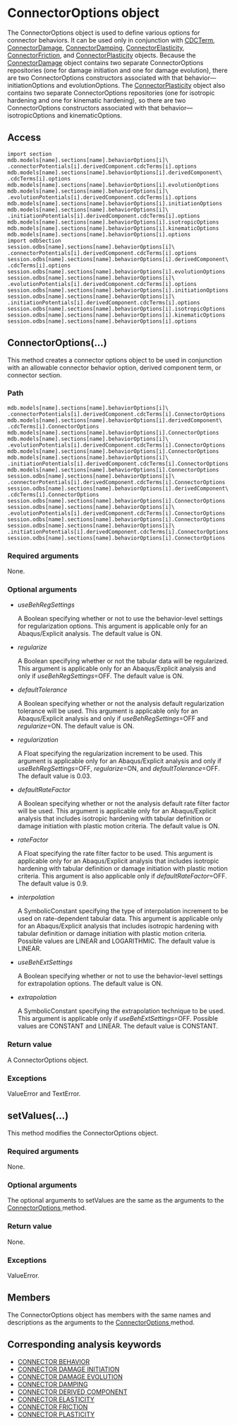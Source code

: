 # ConnectorOptions object

The ConnectorOptions object is used to define various options for connector behaviors. It can be used only in conjunction with [CDCTerm](https://help.3ds.com/2022/english/DSSIMULIA_Established/SIMACAEKERRefMap/simaker-c-cdctermpyc.htm?ContextScope=all), [ConnectorDamage](https://help.3ds.com/2022/english/DSSIMULIA_Established/SIMACAEKERRefMap/simaker-c-connectordamagepyc.htm?ContextScope=all), [ConnectorDamping](https://help.3ds.com/2022/english/DSSIMULIA_Established/SIMACAEKERRefMap/simaker-c-connectordampingpyc.htm?ContextScope=all), [ConnectorElasticity](https://help.3ds.com/2022/english/DSSIMULIA_Established/SIMACAEKERRefMap/simaker-c-connectorelasticitypyc.htm?ContextScope=all), [ConnectorFriction](https://help.3ds.com/2022/english/DSSIMULIA_Established/SIMACAEKERRefMap/simaker-c-connectorfrictionpyc.htm?ContextScope=all), and [ConnectorPlasticity](https://help.3ds.com/2022/english/DSSIMULIA_Established/SIMACAEKERRefMap/simaker-c-connectorplasticitypyc.htm?ContextScope=all) objects. Because the [ConnectorDamage](https://help.3ds.com/2022/english/DSSIMULIA_Established/SIMACAEKERRefMap/simaker-c-connectordamagepyc.htm?ContextScope=all) object contains two separate ConnectorOptions repositories (one for damage initiation and one for damage evolution), there are two ConnectorOptions constructors associated with that behavior—initiationOptions and evolutionOptions. The [ConnectorPlasticity](https://help.3ds.com/2022/english/DSSIMULIA_Established/SIMACAEKERRefMap/simaker-c-connectorplasticitypyc.htm?ContextScope=all) object also contains two separate ConnectorOptions repositories (one for isotropic hardening and one for kinematic hardening), so there are two ConnectorOptions constructors associated with that behavior—isotropicOptions and kinematicOptions.

## Access

```
import section
mdb.models[name].sections[name].behaviorOptions[i]\
.connectorPotentials[i].derivedComponent.cdcTerms[i].options
mdb.models[name].sections[name].behaviorOptions[i].derivedComponent\
.cdcTerms[i].options
mdb.models[name].sections[name].behaviorOptions[i].evolutionOptions
mdb.models[name].sections[name].behaviorOptions[i]\
.evolutionPotentials[i].derivedComponent.cdcTerms[i].options
mdb.models[name].sections[name].behaviorOptions[i].initiationOptions
mdb.models[name].sections[name].behaviorOptions[i]\
.initiationPotentials[i].derivedComponent.cdcTerms[i].options
mdb.models[name].sections[name].behaviorOptions[i].isotropicOptions
mdb.models[name].sections[name].behaviorOptions[i].kinematicOptions
mdb.models[name].sections[name].behaviorOptions[i].options
import odbSection
session.odbs[name].sections[name].behaviorOptions[i]\
.connectorPotentials[i].derivedComponent.cdcTerms[i].options
session.odbs[name].sections[name].behaviorOptions[i].derivedComponent\
.cdcTerms[i].options
session.odbs[name].sections[name].behaviorOptions[i].evolutionOptions
session.odbs[name].sections[name].behaviorOptions[i]\
.evolutionPotentials[i].derivedComponent.cdcTerms[i].options
session.odbs[name].sections[name].behaviorOptions[i].initiationOptions
session.odbs[name].sections[name].behaviorOptions[i]\
.initiationPotentials[i].derivedComponent.cdcTerms[i].options
session.odbs[name].sections[name].behaviorOptions[i].isotropicOptions
session.odbs[name].sections[name].behaviorOptions[i].kinematicOptions
session.odbs[name].sections[name].behaviorOptions[i].options
```

## ConnectorOptions(...)



This method creates a connector options object to be used in conjunction with an allowable connector behavior option, derived component term, or connector section.



### Path

```
mdb.models[name].sections[name].behaviorOptions[i]\
.connectorPotentials[i].derivedComponent.cdcTerms[i].ConnectorOptions
mdb.models[name].sections[name].behaviorOptions[i].derivedComponent\
.cdcTerms[i].ConnectorOptions
mdb.models[name].sections[name].behaviorOptions[i].ConnectorOptions
mdb.models[name].sections[name].behaviorOptions[i]\
.evolutionPotentials[i].derivedComponent.cdcTerms[i].ConnectorOptions
mdb.models[name].sections[name].behaviorOptions[i].ConnectorOptions
mdb.models[name].sections[name].behaviorOptions[i]\
.initiationPotentials[i].derivedComponent.cdcTerms[i].ConnectorOptions
mdb.models[name].sections[name].behaviorOptions[i].ConnectorOptions
session.odbs[name].sections[name].behaviorOptions[i]\
.connectorPotentials[i].derivedComponent.cdcTerms[i].ConnectorOptions
session.odbs[name].sections[name].behaviorOptions[i].derivedComponent\
.cdcTerms[i].ConnectorOptions
session.odbs[name].sections[name].behaviorOptions[i].ConnectorOptions
session.odbs[name].sections[name].behaviorOptions[i]\
.evolutionPotentials[i].derivedComponent.cdcTerms[i].ConnectorOptions
session.odbs[name].sections[name].behaviorOptions[i].ConnectorOptions
session.odbs[name].sections[name].behaviorOptions[i]\
.initiationPotentials[i].derivedComponent.cdcTerms[i].ConnectorOptions
session.odbs[name].sections[name].behaviorOptions[i].ConnectorOptions
```

### Required arguments

None.

### Optional arguments

- *useBehRegSettings*

  A Boolean specifying whether or not to use the behavior-level settings for regularization options. This argument is applicable only for an Abaqus/Explicit analysis. The default value is ON.

- *regularize*

  A Boolean specifying whether or not the tabular data will be regularized. This argument is applicable only for an Abaqus/Explicit analysis and only if *useBehRegSettings*=OFF. The default value is ON.

- *defaultTolerance*

  A Boolean specifying whether or not the analysis default regularization tolerance will be used. This argument is applicable only for an Abaqus/Explicit analysis and only if *useBehRegSettings*=OFF and *regularize*=ON. The default value is ON.

- *regularization*

  A Float specifying the regularization increment to be used. This argument is applicable only for an Abaqus/Explicit analysis and only if *useBehRegSettings*=OFF, *regularize*=ON, and *defaultTolerance*=OFF. The default value is 0.03.

- *defaultRateFactor*

  A Boolean specifying whether or not the analysis default rate filter factor will be used. This argument is applicable only for an Abaqus/Explicit analysis that includes isotropic hardening with tabular definition or damage initiation with plastic motion criteria. The default value is ON.

- *rateFactor*

  A Float specifying the rate filter factor to be used. This argument is applicable only for an Abaqus/Explicit analysis that includes isotropic hardening with tabular definition or damage initiation with plastic motion criteria. This argument is also applicable only if *defaultRateFactor*=OFF. The default value is 0.9.

- *interpolation*

  A SymbolicConstant specifying the type of interpolation increment to be used on rate-dependent tabular data. This argument is applicable only for an Abaqus/Explicit analysis that includes isotropic hardening with tabular definition or damage initiation with plastic motion criteria. Possible values are LINEAR and LOGARITHMIC. The default value is LINEAR.

- *useBehExtSettings*

  A Boolean specifying whether or not to use the behavior-level settings for extrapolation options. The default value is ON.

- *extrapolation*

  A SymbolicConstant specifying the extrapolation technique to be used. This argument is applicable only if *useBehExtSettings*=OFF. Possible values are CONSTANT and LINEAR. The default value is CONSTANT.

### Return value

A ConnectorOptions object.

### Exceptions

ValueError and TextError.



## setValues(...)



This method modifies the ConnectorOptions object.



### Required arguments

None.

### Optional arguments

The optional arguments to setValues are the same as the arguments to the [ConnectorOptions ](https://help.3ds.com/2022/english/DSSIMULIA_Established/SIMACAEKERRefMap/simaker-c-connectoroptionspyc.htm?ContextScope=all#simaker-connectoroptionsconnectoroptionspyc)method.

### Return value

None.

### Exceptions

ValueError.



## Members

The ConnectorOptions object has members with the same names and descriptions as the arguments to the [ConnectorOptions ](https://help.3ds.com/2022/english/DSSIMULIA_Established/SIMACAEKERRefMap/simaker-c-connectoroptionspyc.htm?ContextScope=all#simaker-connectoroptionsconnectoroptionspyc)method.



## Corresponding analysis keywords

- [CONNECTOR BEHAVIOR](https://help.3ds.com/2022/english/DSSIMULIA_Established/SIMACAEKEYRefMap/simakey-r-connectorbehavior.htm?ContextScope=all#simakey-r-connectorbehavior)
- [CONNECTOR DAMAGE INITIATION](https://help.3ds.com/2022/english/DSSIMULIA_Established/SIMACAEKEYRefMap/simakey-r-connectordamageinitiation.htm?ContextScope=all#simakey-r-connectordamageinitiation)
- [CONNECTOR DAMAGE EVOLUTION](https://help.3ds.com/2022/english/DSSIMULIA_Established/SIMACAEKEYRefMap/simakey-r-connectordamageevolution.htm?ContextScope=all#simakey-r-connectordamageevolution)
- [CONNECTOR DAMPING](https://help.3ds.com/2022/english/DSSIMULIA_Established/SIMACAEKEYRefMap/simakey-r-connectordamping.htm?ContextScope=all#simakey-r-connectordamping)
- [CONNECTOR DERIVED COMPONENT](https://help.3ds.com/2022/english/DSSIMULIA_Established/SIMACAEKEYRefMap/simakey-r-connectorderivedcomponent.htm?ContextScope=all#simakey-r-connectorderivedcomponent)
- [CONNECTOR ELASTICITY](https://help.3ds.com/2022/english/DSSIMULIA_Established/SIMACAEKEYRefMap/simakey-r-connectorelasticity.htm?ContextScope=all#simakey-r-connectorelasticity)
- [CONNECTOR FRICTION](https://help.3ds.com/2022/english/DSSIMULIA_Established/SIMACAEKEYRefMap/simakey-r-connectorfriction.htm?ContextScope=all#simakey-r-connectorfriction)
- [CONNECTOR PLASTICITY](https://help.3ds.com/2022/english/DSSIMULIA_Established/SIMACAEKEYRefMap/simakey-r-connectorplasticity.htm?ContextScope=all#simakey-r-connectorplasticity)
